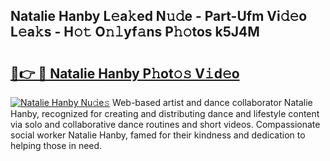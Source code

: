 ## Natalie Hanby L𝚎a𝚔ed N𝚞𝚍e - Part-Ufm Vi𝚍𝚎o L𝚎a𝚔s - H𝚘𝚝 O𝚗𝚕yf𝚊ns P𝚑𝚘tos k5J4M

# <h2><a href="http://kf0245.oniu.top/?m=Natalie+Hanby">🔗👉 🔴 Natalie Hanby P𝚑ot𝚘𝚜 V𝚒d𝚎o</a></h2>

[![Natalie Hanby Nu𝚍e𝚜](https://i.imgur.com/0qMVB7G.gif)](http://kf0245.oniu.top/?m=Natalie+Hanby)
Web-based artist and dance collaborator Natalie Hanby, recognized for creating and distributing dance and lifestyle content via solo and collaborative dance routines and short videos. Compassionate social worker Natalie Hanby, famed for their kindness and dedication to helping those in need.  
